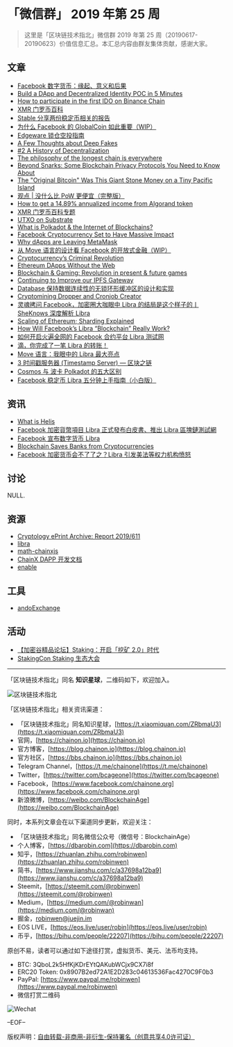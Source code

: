 # 「微信群」 2019 年第 25 周

> 这里是「区块链技术指北」微信群 2019 年第 25 周（20190617-20190623）价值信息汇总。本汇总内容由群友集体贡献，感谢大家。

## 文章

* [Facebook 数字货币：缘起、意义和后果](https://bbs.chainon.io/d/3708)
* [Build a DApp and Decentralized Identity POC in 5 Minutes](https://bbs.chainon.io/d/3709)
* [How to participate in the first IDO on Binance Chain](https://bbs.chainon.io/d/3711)
* [XMR 门罗币百科](https://bbs.chainon.io/d/3712)
* [Stable 分享两份稳定币相关的报告](https://bbs.chainon.io/d/3713)
* [为什么 Facebook 的 GlobalCoin 如此重要（WIP）](https://bbs.chainon.io/d/3714)
* [Edgeware 锁仓空投指南](https://bbs.chainon.io/d/3715)
* [A Few Thoughts about Deep Fakes](https://bbs.chainon.io/d/3716)
* [#2 A History of Decentralization](https://bbs.chainon.io/d/3717)
* [The philosophy of the longest chain is everywhere](https://bbs.chainon.io/d/3718)
* [Beyond Snarks: Some Blockchain Privacy Protocols You Need to Know About](https://bbs.chainon.io/d/3719)
* [The "Original Bitcoin" Was This Giant Stone Money on a Tiny Pacific Island](https://bbs.chainon.io/d/3720)
* [观点 | 没什么比 PoW 更便宜（完整版）](https://bbs.chainon.io/d/3722)
* [How to get a 14.89% annualized income from Algorand token](https://bbs.chainon.io/d/3723)
* [XMR 门罗币百科专题](https://bbs.chainon.io/d/3724)
* [UTXO on Substrate](https://bbs.chainon.io/d/3730)
* [What is Polkadot & the Internet of Blockchains?](https://bbs.chainon.io/d/3731)
* [Facebook Cryptocurrency Set to Have Massive Impact](https://bbs.chainon.io/d/3732)
* [Why dApps are Leaving MetaMask](https://bbs.chainon.io/d/3733)
* [从 Move 语言的设计看 Facebook 的开放式金融（WIP）](https://bbs.chainon.io/d/3734)
* [Cryptocurrency’s Criminal Revolution](https://bbs.chainon.io/d/3736)
* [Ethereum DApps Without the Web](https://bbs.chainon.io/d/3737)
* [Blockchain & Gaming: Revolution in present & future games](https://bbs.chainon.io/d/3739)
* [Continuing to Improve our IPFS Gateway](https://bbs.chainon.io/d/3740)
* [Database 保持数据连续性的无锁环形缓冲区的设计和实现](https://bbs.chainon.io/d/3741)
* [Cryptomining Dropper and Cronjob Creator](https://bbs.chainon.io/d/3743)
* [灵魂拷问 Facebook，加密圈大咖眼中 Libra 的结局是这个样子的丨 SheKnows 深度解析 Libra](https://bbs.chainon.io/d/3745)
* [Scaling of Ethereum; Sharding Explained](https://bbs.chainon.io/d/3749)
* [How Will Facebook’s Libra “Blockchain” Really Work?](https://bbs.chainon.io/d/3750)
* [如何开启火遍全网的 Facebook 合约平台 Libra 测试网](https://bbs.chainon.io/d/3751)
* [滴，你完成了一笔 Libra 的转账！](https://bbs.chainon.io/d/3752)
* [Move 语言：我眼中的 Libra 最大亮点](https://bbs.chainon.io/d/3753)
* [3 时间戳服务器 (Timestamp Server) — 区块之链](https://bbs.chainon.io/d/3754)
* [Cosmos 与 波卡 Polkadot 的五大区别](https://bbs.chainon.io/d/3755)
* [Facebook 稳定币 Libra 五分钟上手指南（小白版）](https://bbs.chainon.io/d/3756)

## 资讯

* [What is Helis](https://bbs.chainon.io/d/3710)
* [Facebook 加密貨幣項目 Libra 正式發布白皮書、推出 Libra 區塊鏈測試網 ](https://bbs.chainon.io/d/3725)
* [Facebook 宣布数字货币 Libra](https://bbs.chainon.io/d/3735)
* [Blockchain Saves Banks from Cryptocurrencies](https://bbs.chainon.io/d/3738)
* [Facebook 加密货币会不了了之？Libra 引发美法等权力机构愤怒](https://bbs.chainon.io/d/3742)

## 讨论

NULL.

## 资源

* [Cryptology ePrint Archive: Report 2019/611](https://bbs.chainon.io/d/3721)
* [libra](https://bbs.chainon.io/d/3727)
* [math-chainxjs](https://bbs.chainon.io/d/3728)
* [ChainX DAPP 开发文档](https://bbs.chainon.io/d/3729)
* [enable](https://bbs.chainon.io/d/3744)

## 工具

* [andoExchange](https://bbs.chainon.io/d/3726)

## 活动

* [【加密谷精品论坛】Staking：开启「挖矿 2.0」时代](http://www.huodongxing.com/event/2495162340800)
* [StakingCon Staking 生态大会](https://www.huodongxing.com/event/2496757517700)

***

「区块链技术指北」同名 **知识星球**，二维码如下，欢迎加入。

![区块链技术指北](https://cdn.dbarobin.com/3YzonTR.png)

「区块链技术指北」相关资讯渠道：

* 「区块链技术指北」同名知识星球，[https://t.xiaomiquan.com/ZRbmaU3](https://t.xiaomiquan.com/ZRbmaU3)
* 官网，[https://chainon.io](https://chainon.io)
* 官方博客，[https://blog.chainon.io](https://blog.chainon.io)
* 官方社区，[https://bbs.chainon.io](https://bbs.chainon.io)
* Telegram Channel，[https://t.me/chainone](https://t.me/chainone)
* Twitter，[https://twitter.com/bcageone](https://twitter.com/bcageone)
* Facebook，[https://www.facebook.com/chainone.org](https://www.facebook.com/chainone.org)
* 新浪微博，[https://weibo.com/BlockchainAge](https://weibo.com/BlockchainAge)

同时，本系列文章会在以下渠道同步更新，欢迎关注：

* 「区块链技术指北」同名微信公众号（微信号：BlockchainAge）
* 个人博客，[https://dbarobin.com](https://dbarobin.com)
* 知乎，[https://zhuanlan.zhihu.com/robinwen](https://zhuanlan.zhihu.com/robinwen)
* 简书，[https://www.jianshu.com/c/a37698a12ba9](https://www.jianshu.com/c/a37698a12ba9)
* Steemit，[https://steemit.com/@robinwen](https://steemit.com/@robinwen)
* Medium，[https://medium.com/@robinwan](https://medium.com/@robinwan)
* 掘金，[robinwen@juejin.im](https://juejin.im/user/5673ccae60b2260ee435f89a/posts)
* EOS LIVE，[https://eos.live/user/robin](https://eos.live/user/robin)
* 币乎，[https://bihu.com/people/22207](https://bihu.com/people/22207)

原创不易，读者可以通过如下途径打赏，虚拟货币、美元、法币均支持。

* BTC: 3QboL2k5HfKjKDrEYtQAKubWCjx9CX7i8f
* ERC20 Token: 0x8907B2ed72A1E2D283c04613536Fac4270C9F0b3
* PayPal: [https://www.paypal.me/robinwen](https://www.paypal.me/robinwen)
* 微信打赏二维码

![Wechat](https://cdn.dbarobin.com/SzoNl5b.jpg)

–EOF–

版权声明：[自由转载-非商用-非衍生-保持署名（创意共享4.0许可证）](http://creativecommons.org/licenses/by-nc-nd/4.0/deed.zh)